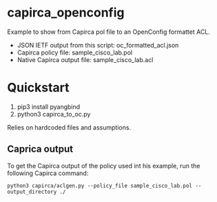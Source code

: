 # capirca_openconfig
 Example to show from Capirca pol file to an OpenConfig formattet ACL.

* JSON IETF output from this script: oc_formatted_acl.json
* Capirca policy file: sample_cisco_lab.pol
* Native Capirca output file: sample_cisco_lab.acl

# Quickstart
1. pip3 install pyangbind
2. python3 capirca_to_oc.py

Relies on hardcoded files and assumptions.

## Caprica output
To get the Capirca output of the policy used int his example, run the following
Capirca command:
```
python3 capirca/aclgen.py --policy_file sample_cisco_lab.pol --output_directory ./
```
